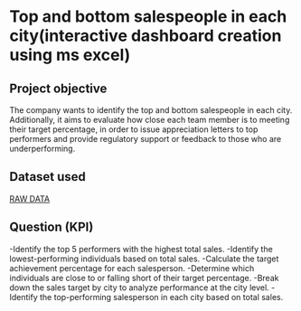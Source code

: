 # Top and bottom salespeople in each city(interactive dashboard creation using ms excel)
## Project objective
The company wants to identify the top and bottom salespeople in each city. Additionally, it aims to evaluate how close each team member is to meeting their target percentage, in order to issue appreciation letters to top performers and provide regulatory support or feedback to those who are underperforming.
## Dataset used 
 <a href="https://github.com/SHIVANK1RAKHOLIYA/Data-analysis-dashboard/blob/main/SHIVANK%20EXCEL%20DASHBOARD%20RAW%20TO%20DASH.xlsm"> RAW DATA </a>
 ## Question (KPI)
-Identify the top 5 performers with the highest total sales.
-Identify the lowest-performing individuals based on total sales.
-Calculate the target achievement percentage for each salesperson.
-Determine which individuals are close to or falling short of their target percentage.
-Break down the sales target by city to analyze performance at the city level.
-Identify the top-performing salesperson in each city based on total sales.
